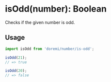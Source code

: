 # isOdd(number): Boolean

Checks if the given number is odd.

## Usage

```js
import isOdd from 'doremi/number/is-odd';

isOdd(21);
// => true

isOdd(20);
// => false
```
